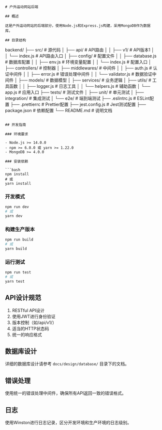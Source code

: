 ```
# 户外运动网站后端

## 概述

这是户外运动网站的后端部分，使用Node.js和Express.js构建，采用MongoDB作为数据库。

## 目录结构

```
backend/
├── src/                 # 源代码
│   ├── api/             # API路由
│   │   ├── v1/          # API版本1
│   │   └── index.js     # API路由入口
│   ├── config/          # 配置文件
│   │   ├── database.js  # 数据库配置
│   │   ├── env.js       # 环境变量配置
│   │   └── index.js     # 配置入口
│   ├── controllers/     # 控制器
│   ├── middlewares/     # 中间件
│   │   ├── auth.js      # 认证中间件
│   │   ├── error.js     # 错误处理中间件
│   │   └── validator.js # 数据验证中间件
│   ├── models/          # 数据模型
│   ├── services/        # 业务逻辑
│   ├── utils/           # 工具函数
│   │   ├── logger.js    # 日志工具
│   │   └── helpers.js   # 辅助函数
│   └── app.js           # 应用入口
├── tests/               # 测试文件
│   ├── unit/            # 单元测试
│   ├── integration/     # 集成测试
│   └── e2e/             # 端到端测试
├── .eslintrc.js         # ESLint配置
├── .prettierrc          # Prettier配置
├── jest.config.js       # Jest测试配置
├── package.json         # 依赖配置
└── README.md            # 说明文档
```

## 开发指南

### 环境要求

- Node.js >= 14.0.0
- npm >= 6.0.0 或 yarn >= 1.22.0
- MongoDB >= 4.0.0

### 安装依赖

```bash
npm install
# 或
yarn install
```

### 开发模式

```bash
npm run dev
# 或
yarn dev
```

### 构建生产版本

```bash
npm run build
# 或
yarn build
```

### 运行测试

```bash
npm run test
# 或
yarn test
```

## API设计规范

1. RESTful API设计
2. 使用JWT进行身份验证
3. 版本控制（如/api/v1/）
4. 适当的HTTP状态码
5. 统一的响应格式

## 数据库设计

详细的数据库设计请参考 `docs/design/database/` 目录下的文档。

## 错误处理

使用统一的错误处理中间件，确保所有API返回一致的错误格式。

## 日志

使用Winston进行日志记录，区分开发环境和生产环境的日志级别。
```